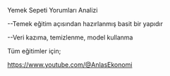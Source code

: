 Yemek Sepeti Yorumları Analizi

--Temek eğitim açısından hazırlanmış basit bir yapıdır

--Veri kazıma, temizlenme, model kullanma

Tüm eğitimler için;

https://www.youtube.com/@AnlasEkonomi

